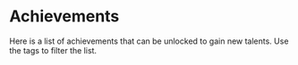 # Achievements

Here is a list of achievements that can be unlocked to gain new talents. Use the tags to filter the list.

<FilterableAchievements />
